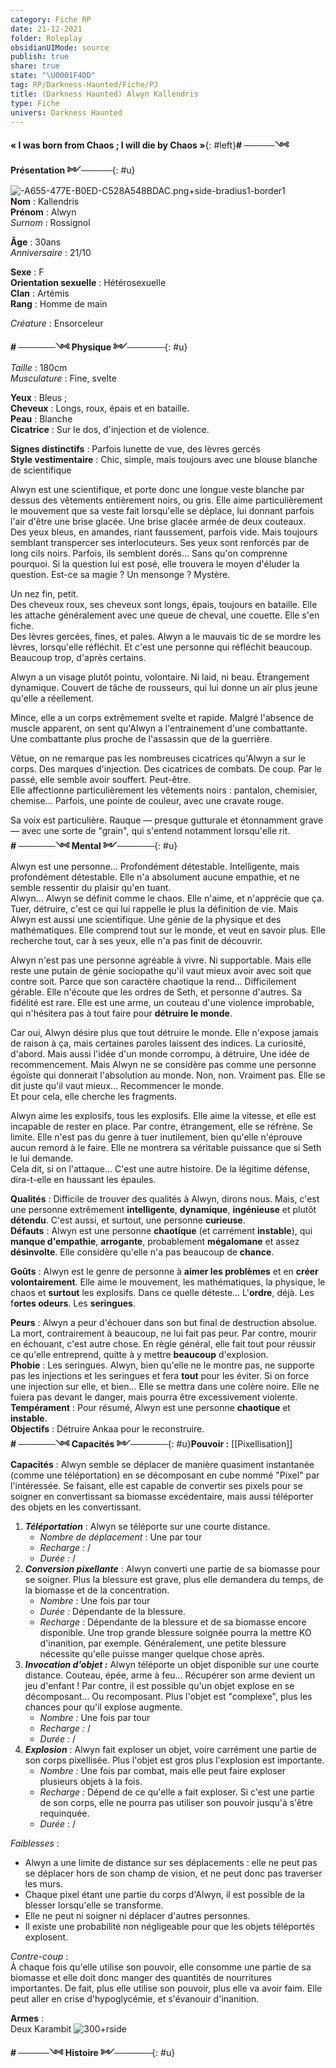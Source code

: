 ```yaml
---
category: Fiche RP
date: 21-12-2021
folder: Roleplay
obsidianUIMode: source
publish: true
share: true
state: "\U0001F4DD"
tag: RP/Darkness-Haunted/Fiche/PJ
title: (Darkness Haunted) Alwyn Kallendris
type: Fiche
univers: Darkness Haunted
---
```


**« I was born from Chaos ; I will die by Chaos »**{: #left}**# ─────༺ Présentation ༻─────**{: #u}![-A655-477E-B0ED-C528A548BDAC.png\+side-bradius1-border1](../assets/img/5E2D1838-A655-477E-B0ED-C528A548BDAC.png)  
**Nom** : Kallendris  
**Prénom** : Alwyn  
*Surnom* : Rossignol  
  
**Âge** : 30ans  
*Anniversaire* : 21/10  
  
**Sexe** : F  
**Orientation sexuelle** : Hétérosexuelle  
**Clan** : Artémis  
**Rang** : Homme de main  
  
*Créature* : Ensorceleur  
  
**# ──────༺ Physique ༻──────**{: #u}  
*Taille* : 180cm  
*Musculature* : Fine, svelte  
  
**Yeux** : Bleus ;  
**Cheveux** : Longs, roux, épais et en bataille.  
**Peau** : Blanche  
**Cicatrice** : Sur le dos, d'injection et de violence.  
  
**Signes distinctifs** : Parfois lunette de vue, des lèvres gercés  
**Style vestimentaire** : Chic, simple, mais toujours avec une blouse blanche de scientifique  
  
Alwyn est une scientifique, et porte donc une longue veste blanche par dessus des vêtements entièrement noirs, ou gris. Elle aime particulièrement le mouvement que sa veste fait lorsqu'elle se déplace, lui donnant parfois l'air d'être une brise glacée. Une brise glacée armée de deux couteaux.  
Des yeux bleus, en amandes, riant faussement, parfois vide. Mais toujours semblant transpercer ses interlocuteurs. Ses yeux sont renforcés par de long cils noirs. Parfois, ils semblent dorés... Sans qu'on comprenne pourquoi. Si la question lui est posé, elle trouvera le moyen d'éluder la question. Est-ce sa magie ? Un mensonge ? Mystère.   
  
Un nez fin, petit.   
Des cheveux roux, ses cheveux sont longs, épais, toujours en bataille. Elle les attache généralement avec une queue de cheval, une couette. Elle s'en fiche.   
Des lèvres gercées, fines, et pales. Alwyn a le mauvais tic de se mordre les lèvres, lorsqu'elle réfléchit. Et c'est une personne qui réfléchit beaucoup. Beaucoup trop, d'après certains.  
  
Alwyn a un visage plutôt pointu, volontaire. Ni laid, ni beau. Étrangement dynamique. Couvert de tâche de rousseurs, qui lui donne un air plus jeune qu'elle a réellement.   
  
Mince, elle a un corps extrêmement svelte et rapide. Malgré l'absence de muscle apparent, on sent qu'Alwyn a l'entrainement d'une combattante. Une combattante plus proche de l'assassin que de la guerrière.   
  
Vêtue, on ne remarque pas les nombreuses cicatrices qu'Alwyn a sur le corps. Des marques d'injection. Des cicatrices de combats. De coup. Par le passé, elle semble avoir souffert. Peut-être.  
Elle affectionne particulièrement les vêtements noirs : pantalon, chemisier, chemise... Parfois, une pointe de couleur, avec une cravate rouge.   
  
Sa voix est particulière. Rauque — presque gutturale et étonnamment grave — avec une sorte de "grain", qui s'entend notamment lorsqu'elle rit.   
**# ──────༺ Mental ༻──────**{: #u}  
Alwyn est une personne... Profondément détestable. Intelligente, mais profondément détestable. Elle n'a absolument aucune empathie, et ne semble ressentir du plaisir qu'en tuant.   
Alwyn... Alwyn se définit comme le chaos. Elle n'aime, et n'apprécie que ça. Tuer, détruire, c'est ce qui lui rappelle le plus la définition de vie. Mais Alwyn est aussi une scientifique. Une génie de la physique et des mathématiques. Elle comprend tout sur le monde, et veut en savoir plus. Elle recherche tout, car à ses yeux, elle n'a pas finit de découvrir.  
  
Alwyn n'est pas une personne agréable à vivre. Ni supportable. Mais elle reste une putain de génie sociopathe qu'il vaut mieux avoir avec soit que contre soit. Parce que son caractère chaotique la rend... Difficilement gérable. Elle n'écoute que les ordres de Seth, et personne d'autres. Sa fidélité est rare. Elle est une arme, un couteau d'une violence improbable, qui n'hésitera pas à tout faire pour **détruire le monde**.  
  
Car oui, Alwyn désire plus que tout détruire le monde. Elle n'expose jamais de raison à ça, mais certaines paroles laissent des indices. La curiosité, d'abord. Mais aussi l'idée d'un monde corrompu, à détruire, Une idée de recommencement. Mais Alwyn ne se considère pas comme une personne égoïste qui donnerait l'absolution au monde. Non, non. Vraiment pas. Elle se dit juste qu'il vaut mieux... Recommencer le monde.  
Et pour cela, elle cherche les fragments.   
  
Alwyn aime les explosifs, tous les explosifs. Elle aime la vitesse, et elle est incapable de rester en place. Par contre, étrangement, elle se réfrène. Se limite. Elle n'est pas du genre à tuer inutilement, bien qu'elle n'éprouve aucun remord à le faire. Elle ne montrera sa véritable puissance que si Seth le lui demande.   
Cela dit, si on l'attaque... C'est une autre histoire. De la légitime défense, dira-t-elle en haussant les épaules.   
  
**Qualités** : Difficile de trouver des qualités à Alwyn, dirons nous. Mais, c'est une personne extrêmement **intelligente**, **dynamique**, **ingénieuse** et plutôt **détendu**. C'est aussi, et surtout, une personne **curieuse**.  
**Défauts** : Alwyn est une personne **chaotique** (et carrément **instable**), qui **manque d'empathie**, **arrogante**, probablement **mégalomane** et assez **désinvolte**. Elle considère qu'elle n'a pas beaucoup de **chance**.   
  
**Goûts** : Alwyn est le genre de personne à **aimer les problèmes** et en **créer volontairement**. Elle aime le mouvement, les mathématiques, la physique, le chaos et **surtout** les explosifs. Dans ce quelle déteste... L'**ordre**, déjà. Les f**ortes odeurs**. Les **seringues**.   
  
**Peurs** : Alwyn a peur d'échouer dans son but final de destruction absolue. La mort, contrairement à beaucoup, ne lui fait pas peur. Par contre, mourir en échouant, c'est autre chose. En règle général, elle fait tout pour réussir ce qu'elle entreprend, quitte à y mettre **beaucoup** d'explosion.   
**Phobie** : Les seringues. Alwyn, bien qu'elle ne le montre pas, ne supporte pas les injections et les seringues et fera **tout** pour les éviter. Si on force une injection sur elle, et bien... Elle se mettra dans une colère noire. Elle ne fuiera pas devant le danger, mais pourra être excessivement violente.  
**Tempérament** : Pour résumé, Alwyn est une personne **chaotique** et **instable**.  
**Objectifs** : Détruire Ankaa pour le reconstruire.   
**# ──────༺ Capacités ༻──────**{: #u}**Pouvoir :** [[Pixellisation]]  
**Capacités** : Alwyn semble se déplacer de manière quasiment instantanée (comme une téléportation) en se décomposant en cube nommé "Pixel" par l'intéressée. Se faisant, elle est capable de convertir ses pixels pour se soigner en convertissant sa biomasse excédentaire, mais aussi téléporter des objets en les convertissant.  
1. **_Téléportation_** : Alwyn se téléporte sur une courte distance.  
	- *Nombre de déplacement* : Une par tour  
	- *Recharge :* /  
	- *Durée :* /  
2. _**Conversion pixellante**_ : Alwyn converti une partie de sa biomasse pour se soigner. Plus la blessure est grave, plus elle demandera du temps, de la biomasse et de la concentration.  
	- *Nombre* : Une fois par tour  
	- _Durée :_ Dépendante de la blessure.  
	- _Recharge_ : Dépendante de la blessure et de sa biomasse encore disponible. Une trop grande blessure soignée pourra la mettre KO d'inanition, par exemple. Généralement, une petite blessure nécessite qu'elle puisse manger quelque chose après.   
3. **_Invocation d'objet :_** Alwyn téléporte un objet disponible sur une courte distance. Couteau, épée, arme à feu... Récupérer son arme devient un jeu d'enfant ! Par contre, il est possible qu'un objet explose en se décomposant... Ou recomposant. Plus l'objet est "complexe", plus les chances pour qu'il explose augmente.   
	- *Nombre :* Une fois par tour  
	- *Recharge :* /  
	- *Durée :* /  
4. **_Explosion_** : Alwyn fait exploser un objet, voire carrément une partie de son corps pixellisée. Plus l'objet est gros plus l'explosion est importante.  
	- *Nombre :* Une fois par combat, mais elle peut faire exploser plusieurs objets à la fois.  
	- *Recharge :* Dépend de ce qu'elle a fait exploser. Si c'est une partie de son corps, elle ne pourra pas utiliser son pouvoir jusqu'à s'être requinquée.   
	- *Durée* : /  
	  
*Faiblesses* :   
- Alwyn a une limite de distance sur ses déplacements : elle ne peut pas se déplacer hors de son champ de vision, et ne peut donc pas traverser les murs.  
- Chaque pixel étant une partie du corps d'Alwyn, il est possible de la blesser lorsqu'elle se transforme.  
- Elle ne peut ni soigner ni déplacer d'autres personnes.  
- Il existe une probabilité non négligeable pour que les objets téléportés explosent.   
  
*Contre-coup* :   
	À chaque fois qu'elle utilise son pouvoir, elle consomme une partie de sa biomasse et elle doit donc manger des quantités de nourritures importantes. De fait, plus elle utilise son pouvoir, plus elle va avoir faim. Elle peut aller en crise d'hypoglycémie, et s'évanouir d'inanition.   
  
**Armes** :  
Deux Karambit ![300+rside](../assets/img/karambit.png)  
  
  
**# ─────༺ Histoire ༻──────**{: #u}